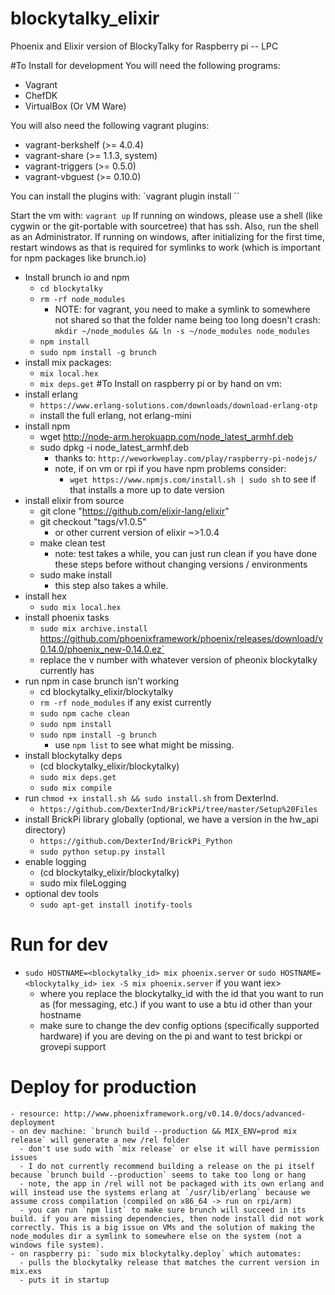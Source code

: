 # blockytalky_elixir
Phoenix and Elixir version of BlockyTalky for Raspberry pi -- LPC

#To Install for development
You will need the following programs:
- Vagrant
- ChefDK
- VirtualBox (Or VM Ware)

You will also need the following vagrant plugins:
- vagrant-berkshelf (>= 4.0.4)
- vagrant-share     (>= 1.1.3, system)
- vagrant-triggers  (>= 0.5.0)
- vagrant-vbguest   (>= 0.10.0)

You can install the plugins with: `vagrant plugin install <plugin-name>``

Start the vm with:
`vagrant up`
If running on windows, please use a shell (like cygwin or the git-portable with sourcetree) that has ssh. Also, run the shell as an Administrator.
If running on windows, after initializing for the first time, restart windows as that is required for symlinks to work (which is important for npm packages like brunch.io)
- Install brunch io and npm
  - `cd blockytalky`
  - `rm -rf node_modules`
      - NOTE: for vagrant, you need to make a symlink to somewhere not shared so that the folder name being too long doesn't crash: `mkdir ~/node_modules && ln -s ~/node_modules node_modules`
  - `npm install`
  - `sudo npm install -g brunch`
- install mix packages:
  -  `mix local.hex`
  -  `mix deps.get`
#To Install on raspberry pi or by hand on vm:
- install erlang
  - `https://www.erlang-solutions.com/downloads/download-erlang-otp`
  - install the full erlang, not erlang-mini
- install npm
  - wget http://node-arm.herokuapp.com/node_latest_armhf.deb
  - sudo dpkg -i node_latest_armhf.deb
    - thanks to: `http://weworkweplay.com/play/raspberry-pi-nodejs/`
    - note, if on vm or rpi if you have npm problems consider:
      - `wget https://www.npmjs.com/install.sh | sudo sh` to see if that installs a more up to date version
- install elixir from source
  - git clone "https://github.com/elixir-lang/elixir"
  - git checkout "tags/v1.0.5"
    - or other current version of elixir ~>1.0.4
  - make clean test
    - note: test takes a while, you can just run clean if you have done these steps before without changing versions / environments
  - sudo make install
    - this step also takes a while.
- install hex
  - `sudo mix local.hex`
- install phoenix tasks
  - `sudo mix archive.install` https://github.com/phoenixframework/phoenix/releases/download/v0.14.0/phoenix_new-0.14.0.ez`
  - replace the v number with whatever version of pheonix blockytalky currently has
- run npm in case brunch isn't working
  - cd blockytalky_elixir/blockytalky
  - `rm -rf node_modules` if any exist currently
  - `sudo npm cache clean`
  - `sudo npm install`
  - `sudo npm install -g brunch`
    - use `npm list` to see what might be missing.
- install blockytalky deps
  - (cd blockytalky_elixir/blockytalky)
  - `sudo mix deps.get`
  - `sudo mix compile`
- run `chmod +x install.sh && sudo install.sh` from DexterInd.
  - `https://github.com/DexterInd/BrickPi/tree/master/Setup%20Files`
- install BrickPi library globally (optional, we have a version in the hw_api directory)
  - `https://github.com/DexterInd/BrickPi_Python`
  - `sudo python setup.py install`
- enable logging
  - (cd blockytalky_elixir/blockytalky)
  - sudo mix fileLogging
- optional dev tools
  - `sudo apt-get install inotify-tools`

# Run for dev
  - `sudo HOSTNAME=<blockytalky_id> mix phoenix.server` or `sudo HOSTNAME=<blockytalky_id> iex -S mix phoenix.server` if you want iex>
    - where you replace the blockytalky_id with the id that you want to run as (for messaging, etc.) if you want to use a btu id other than your hostname
    - make sure to change the dev config options (specifically supported hardware) if you are deving on the pi and want to test brickpi or grovepi support
# Deploy for production
    - resource: http://www.phoenixframework.org/v0.14.0/docs/advanced-deployment
    - on dev machine: `brunch build --production && MIX_ENV=prod mix release` will generate a new /rel folder
      - don't use sudo with `mix release` or else it will have permission issues
      - I do not currently recommend building a release on the pi itself because `brunch build --production` seems to take too long or hang
      - note, the app in /rel will not be packaged with its own erlang and will instead use the systems erlang at `/usr/lib/erlang` because we assume cross compilation (compiled on x86_64 -> run on rpi/arm)
      - you can run `npm list` to make sure brunch will succeed in its build. if you are missing dependencies, then node install did not work correctly. This is a big issue on VMs and the solution of making the node_modules dir a symlink to somewhere else on the system (not a windows file system).
    - on raspberry pi: `sudo mix blockytalky.deploy` which automates:
      - pulls the blockytalky release that matches the current version in mix.exs
      - puts it in startup
